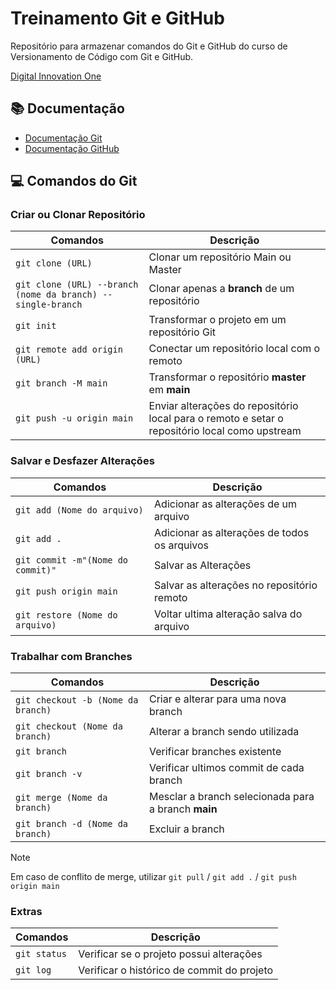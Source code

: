# Treinamento Git e GitHub

Repositório para armazenar comandos do Git e GitHub do curso de Versionamento de Código com Git e GitHub.

[Digital Innovation One](https://web.dio.me/)

## 📚 Documentação
- [Documentação Git](https://git-scm.com/doc) 
- [Documentação GitHub](https://docs.github.com/pt)

## 💻 Comandos do Git

### Criar ou Clonar Repositório
| Comandos | Descrição |
|----------|-----------|
|`git clone (URL)`| Clonar um repositório Main ou Master|
|`git clone (URL) --branch (nome da branch) --single-branch`|Clonar apenas a **branch** de um repositório|
|`git init`|Transformar o projeto em um repositório Git|
|`git remote add origin (URL)`|Conectar um repositório local com o remoto|
|`git branch -M main`|Transformar o repositório **master** em **main**|
|`git push -u origin main`|Enviar alterações do repositório local para o remoto e setar o repositório local como upstream|

### Salvar e Desfazer Alterações
| Comandos | Descrição |
|----------|-----------|
|`git add (Nome do arquivo)`|Adicionar as alterações de um arquivo|
|`git add .`|Adicionar as alterações de todos os arquivos|
|`git commit -m"(Nome do commit)"`|Salvar as Alterações|
|`git push origin main`|Salvar as alterações no repositório remoto|
|`git restore (Nome do arquivo)`|Voltar ultima alteração salva do arquivo|

### Trabalhar com Branches
| Comandos | Descrição |
|----------|-----------|
|`git checkout -b (Nome da branch)`|Criar e alterar para uma nova branch|
|`git checkout (Nome da branch)`|Alterar a branch sendo utilizada|
|`git branch`|Verificar branches existente|
|`git branch -v`|Verificar ultimos commit de cada branch|
|`git merge (Nome da branch)`|Mesclar a branch selecionada para a branch **main**|
|`git branch -d (Nome da branch)`|Excluir a branch|

> [!NOTE]
> Em caso de conflito de merge, utilizar `git pull` / `git add .` / `git push origin main` 

### Extras
| Comandos | Descrição |
|----------|-----------|
|`git status`|Verificar se o projeto possui alterações|
|`git log`|Verificar o histórico de commit do projeto|